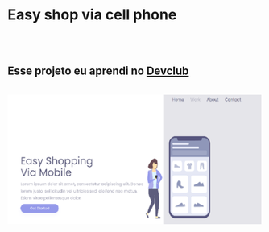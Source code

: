 <h1>Easy shop via cell phone</h1>
<br>
<br>
<h2>Esse projeto eu aprendi no  <a href="https://rodolfomori.com.br/devclub">Devclub</a></h2>
<br>
<img src="https://github.com/lipaosbk/Easy-shoop/blob/master/assets/print%20shop%20mobile.png?raw=true" />

